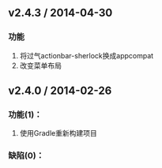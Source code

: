 ## v2.4.3 / 2014-04-30

### 功能

1. 将过气actionbar-sherlock换成appcompat
2. 改变菜单布局

## v2.4.0 / 2014-02-26

### 功能(1)：

1. 使用Gradle重新构建项目

### 缺陷(0)：

